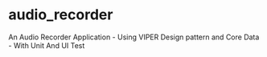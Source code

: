 # audio_recorder
An Audio Recorder Application - Using VIPER Design pattern and Core Data - With Unit And UI Test
